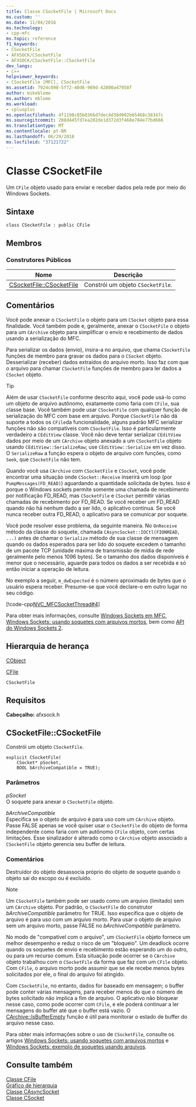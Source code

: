 ```yaml
---
title: Classe CSocketFile | Microsoft Docs
ms.custom: ''
ms.date: 11/04/2016
ms.technology:
- cpp-mfc
ms.topic: reference
f1_keywords:
- CSocketFile
- AFXSOCK/CSocketFile
- AFXSOCK/CSocketFile::CSocketFile
dev_langs:
- C++
helpviewer_keywords:
- CSocketFile [MFC], CSocketFile
ms.assetid: 7924c098-5f72-40d6-989d-42800a47958f
author: mikeblome
ms.author: mblome
ms.workload:
- cplusplus
ms.openlocfilehash: 4f1198c85b8366d7dec4d38d002b65468c38347c
ms.sourcegitcommit: 208d445fd7ea202de1d372d3f468e784e77bd666
ms.translationtype: MT
ms.contentlocale: pt-BR
ms.lasthandoff: 06/29/2018
ms.locfileid: "37121722"
---
```

# <a name="csocketfile-class"></a>Classe CSocketFile
Um `CFile` objeto usado para enviar e receber dados pela rede por meio do Windows Sockets.  
  
## <a name="syntax"></a>Sintaxe  
  
```  
class CSocketFile : public CFile  
```  
  
## <a name="members"></a>Membros  
  
### <a name="public-constructors"></a>Construtores Públicos  
  
|Nome|Descrição|  
|----------|-----------------|  
|[CSocketFile::CSocketFile](#csocketfile)|Constrói um objeto `CSocketFile`.|  
  
## <a name="remarks"></a>Comentários  
 Você pode anexar o `CSocketFile` o objeto para um `CSocket` objeto para essa finalidade. Você também pode e, geralmente, anexar o `CSocketFile` o objeto para um `CArchive` objeto para simplificar o envio e recebimento de dados usando a serialização do MFC.  
  
 Para serializar os dados (envio), insira-a no arquivo, que chama `CSocketFile` funções de membro para gravar os dados para o `CSocket` objeto. Desserializar (receber) dados extraídos do arquivo morto. Isso faz com que o arquivo para chamar `CSocketFile` funções de membro para ler dados a `CSocket` objeto.  
  
> [!TIP]
>  Além de usar `CSocketFile` conforme descrito aqui, você pode usá-lo como um objeto de arquivo autônomo, exatamente como faria com `CFile`, sua classe base. Você também pode usar `CSocketFile` com qualquer função de serialização do MFC com base em arquivo. Porque `CSocketFile` não dá suporte a todos os `CFile`da funcionalidade, alguns padrão MFC serializar funções não são compatíveis com `CSocketFile`. Isso é particularmente verdadeiro a `CEditView` classe. Você não deve tentar serializar `CEditView` dados por meio de um `CArchive` objeto anexado a um `CSocketFile` objeto usando `CEditView::SerializeRaw`; use `CEditView::Serialize` em vez disso. O `SerializeRaw` a função espera o objeto de arquivo com funções, como `Seek`, que `CSocketFile` não tem.  
  
 Quando você usa `CArchive` com `CSocketFile` e `CSocket`, você pode encontrar uma situação onde `CSocket::Receive` inserirá um loop (por `PumpMessages(FD_READ)`) aguardando a quantidade solicitada de bytes. Isso é porque o Windows sockets permite somente uma chamada de recebimento por notificação FD_READ, mas `CSocketFile` e `CSocket` permitir várias chamadas de recebimento por FD_READ. Se você receber um FD_READ quando não há nenhum dado a ser lido, o aplicativo continua. Se você nunca receber outra FD_READ, o aplicativo para se comunicar por soquete.  
  
 Você pode resolver esse problema, da seguinte maneira. No `OnReceive` método da classe do soquete, chamada `CAsyncSocket::IOCtl(FIONREAD, ...)` antes de chamar o `Serialize` método de sua classe de mensagem quando os dados esperados para ser lido do soquete excedem o tamanho de um pacote TCP (unidade máxima de transmissão de mídia de rede geralmente pelo menos 1096 bytes). Se o tamanho dos dados disponíveis é menor que o necessário, aguarde para todos os dados a ser recebida e só então iniciar a operação de leitura.  
  
 No exemplo a seguir, `m_dwExpected` é o número aproximado de bytes que o usuário espera receber. Presume-se que você declare-o em outro lugar no seu código.  
  
 [!code-cpp[NVC_MFCSocketThread#4](../../mfc/reference/codesnippet/cpp/csocketfile-class_1.cpp)]  
  
 Para obter mais informações, consulte [Windows Sockets em MFC](../../mfc/windows-sockets-in-mfc.md), [Windows Sockets: usando soquetes com arquivos mortos](../../mfc/windows-sockets-using-sockets-with-archives.md), bem como [API do Windows Sockets 2](http://msdn.microsoft.com/library/windows/desktop/ms740673).  
  
## <a name="inheritance-hierarchy"></a>Hierarquia de herança  
 [CObject](../../mfc/reference/cobject-class.md)  
  
 [CFile](../../mfc/reference/cfile-class.md)  
  
 `CSocketFile`  
  
## <a name="requirements"></a>Requisitos  
 **Cabeçalho:** afxsock.h  
  
##  <a name="csocketfile"></a>  CSocketFile::CSocketFile  
 Constrói um objeto `CSocketFile`.  
  
```  
explicit CSocketFile(
    CSocket* pSocket,  
    BOOL bArchiveCompatible = TRUE);
```  
  
### <a name="parameters"></a>Parâmetros  
 *pSocket*  
 O soquete para anexar o `CSocketFile` objeto.  
  
 *bArchiveCompatible*  
 Especifica se o objeto de arquivo é para uso com um `CArchive` objeto. Passe FALSE apenas se você quiser usar o `CSocketFile` do objeto de forma independente como faria com um autônomo `CFile` objeto, com certas limitações. Esse sinalizador é alterado como o `CArchive` objeto associado a `CSocketFile` objeto gerencia seu buffer de leitura.  
  
### <a name="remarks"></a>Comentários  
 Destruidor do objeto desassocia próprio do objeto de soquete quando o objeto sai do escopo ou é excluído.  
  
> [!NOTE]
>  Um `CSocketFile` também pode ser usado como um arquivo (limitado) sem um `CArchive` objeto. Por padrão, o `CSocketFile` do construtor *bArchiveCompatible* parâmetro for TRUE. Isso especifica que o objeto de arquivo é para uso com um arquivo morto. Para usar o objeto de arquivo sem um arquivo morto, passe FALSE no *bArchiveCompatible* parâmetro.  
  
 No modo de "compatível com o arquivo", um `CSocketFile` objeto fornece um melhor desempenho e reduz o risco de um "bloqueio". Um deadlock ocorre quando os soquetes de envio e recebimento estão esperando um do outro, ou para um recurso comum. Esta situação pode ocorrer se o `CArchive` objeto trabalhou com o `CSocketFile` da forma que faz com um `CFile` objeto. Com `CFile`, o arquivo morto pode assumir que se ele recebe menos bytes solicitados por ele, o final do arquivo foi atingido.  
  
 Com `CSocketFile`, no entanto, dados for baseado em mensagem; o buffer pode conter várias mensagens, para receber menos do que o número de bytes solicitado não implica a fim de arquivo. O aplicativo não bloquear nesse caso, como pode ocorrer com `CFile`, e ele poderá continuar a ler mensagens do buffer até que o buffer está vazio. O [CArchive::IsBufferEmpty](../../mfc/reference/carchive-class.md#isbufferempty) função é útil para monitorar o estado de buffer do arquivo nesse caso.  
  
 Para obter mais informações sobre o uso de `CSocketFile`, consulte os artigos [Windows Sockets: usando soquetes com arquivos mortos](../../mfc/windows-sockets-using-sockets-with-archives.md) e [Windows Sockets: exemplo de soquetes usando arquivos](../../mfc/windows-sockets-example-of-sockets-using-archives.md).  
  
## <a name="see-also"></a>Consulte também  
 [Classe CFile](../../mfc/reference/cfile-class.md)   
 [Gráfico de hierarquia](../../mfc/hierarchy-chart.md)   
 [Classe CAsyncSocket](../../mfc/reference/casyncsocket-class.md)   
 [Classe CSocket](../../mfc/reference/csocket-class.md)
